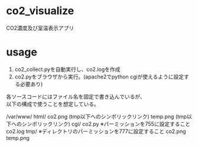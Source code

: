 # co2_visualize
CO2濃度及び室温表示アプリ

# usage
1. co2_collect.pyを自動実行し、co2.logを作成
2. co2.pyをブラウザから実行。(apache2でpython cgiが使えるように設定する必要あり)

各ソースコードにはファイル名を固定で書き込んでいるが、  
以下の構成で使うことを想定している。

/var/www/
        html/
            co2.png  (tmp以下へのシンボリックリンク)
            temp.png (tmp以下へのシンボリックリンク)
        cgi/
            co2.py         ※パーミッションを755に設定すること
            co2.log
            tmp/           ※ディレクトリのパーミッションを777に設定すること
                co2.png
                temp.png
